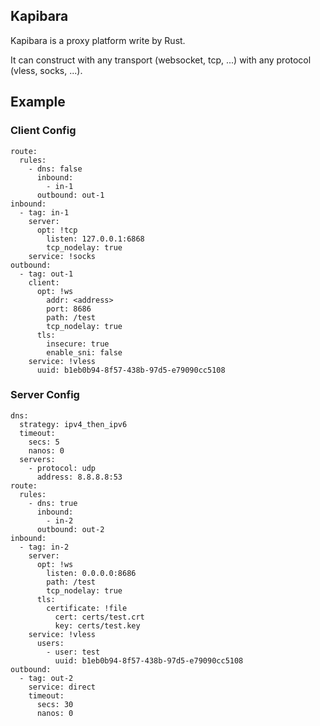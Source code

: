 ## Kapibara

Kapibara is a proxy platform write by Rust.

It can construct with any transport (websocket, tcp, ...) with any protocol (vless, socks, ...).

## Example

### Client Config

```
route:
  rules:
    - dns: false
      inbound:
        - in-1
      outbound: out-1
inbound:
  - tag: in-1
    server:
      opt: !tcp
        listen: 127.0.0.1:6868
        tcp_nodelay: true
    service: !socks
outbound:
  - tag: out-1
    client:
      opt: !ws
        addr: <address>
        port: 8686
        path: /test
        tcp_nodelay: true
      tls:
        insecure: true
        enable_sni: false
    service: !vless
      uuid: b1eb0b94-8f57-438b-97d5-e79090cc5108
```

### Server Config

```
dns:
  strategy: ipv4_then_ipv6
  timeout:
    secs: 5
    nanos: 0
  servers:
    - protocol: udp
      address: 8.8.8.8:53
route:
  rules:
    - dns: true
      inbound:
        - in-2
      outbound: out-2
inbound:
  - tag: in-2
    server:
      opt: !ws
        listen: 0.0.0.0:8686
        path: /test
        tcp_nodelay: true
      tls:
        certificate: !file
          cert: certs/test.crt
          key: certs/test.key
    service: !vless
      users:
        - user: test
          uuid: b1eb0b94-8f57-438b-97d5-e79090cc5108
outbound:
  - tag: out-2
    service: direct
    timeout:
      secs: 30
      nanos: 0

```
